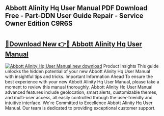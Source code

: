 ## Abbott Alinity Hq User Manual PDF Download Free - Part-DDN User Guide Repair - Service Owner Edition C9R6S

# <h2><a href="http://cf23468.oget.top/?id=Abbott+Alinity+Hq+User+Manual">🔗Download New 👉🔴 Abbott Alinity Hq User Manual</a></h2>

[![Abbott Alinity Hq User Manual new download](https://i.imgur.com/5g1atiW.png)](http://cf23468.oget.top/?id=Abbott+Alinity+Hq+User+Manual)
Product Insights This guide unlocks the hidden potential of your new Abbott Alinity Hq User Manual with insightful tips and tricks. Important Information Ahead To ensure the best experience with your new Abbott Alinity Hq User Manual, please take a moment to review this manual thoroughly. Abbott Alinity Hq User Manual advanced features include geolocation, smart alerts, customizable themes, and multi-user access, all easily controlled through the user-friendly and intuitive interface. We're Committed to Excellence Abbott Alinity Hq User Manual. Our team is dedicated to providing exceptional customer support.
